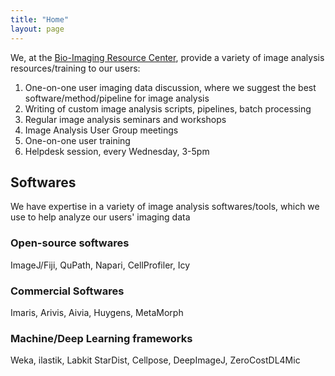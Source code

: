 ```yaml
---
title: "Home"
layout: page
---
```


We, at the [Bio-Imaging Resource Center](https://www.rockefeller.edu/bioimaging/), provide a variety of image analysis resources/training to our users:
1. One-on-one user imaging data discussion, where we suggest the best software/method/pipeline for image analysis
2. Writing of custom image analysis scripts, pipelines, batch processing
3. Regular image analysis seminars and workshops
4. Image Analysis User Group meetings
5. One-on-one user training
6. Helpdesk session, every Wednesday, 3-5pm

## Softwares
We have expertise in a variety of image analysis softwares/tools, which we use to help analyze our users' imaging data 
### Open-source softwares
ImageJ/Fiji, QuPath, Napari, CellProfiler, Icy

### Commercial Softwares
Imaris, Arivis, Aivia, Huygens, MetaMorph

### Machine/Deep Learning frameworks
Weka, ilastik, Labkit
StarDist, Cellpose, DeepImageJ, ZeroCostDL4Mic






<!---
---
layout: default
title: "Home"
---

{% if site.show_excerpts %}
  {% include home.html %}
{% else %}
  {% include archive.html title="Posts" %}
{% endif %}
--->

